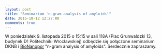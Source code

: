 ```yaml
---
layout: post
title: "Seminarium 'n-gram analysis of amyloids'"
date: 2015-10-12 12:27:00
comments: true
---
```


W poniedziałek 9. listopada 2015 o 15:15 w sali 118A (Plac Grunwaldzki 13, budynek D1 Politechniki Wrocławskiej) odbędzie się połączone seminarium DKNB  i [BioNanopor](http://www.kotulska-lab.pwr.wroc.pl/bionanopor.php) "n-gram analysis of amyloids". Serdecznie zapraszamy.
